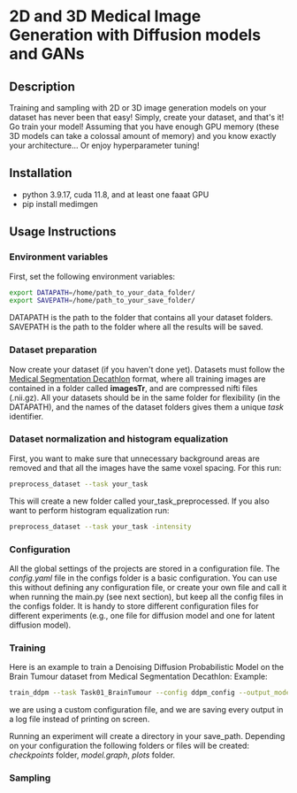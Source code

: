 # 2D and 3D Medical Image Generation with Diffusion models and GANs

## Description
Training and sampling with 2D or 3D image generation models on your dataset
has never been that easy! Simply, create your dataset, and that's it!
Go train your model! Assuming that you have enough GPU memory (these 3D models
can take a colossal amount of memory) and you know exactly your architecture... Or
enjoy hyperparameter tuning!

## Installation

- python 3.9.17, cuda 11.8, and at least one faaat GPU
- pip install medimgen


[//]: # (- If pip doesn't work:)

[//]: # (  - Clone the repository )

[//]: # (  - You can try installing the requirements.txt, but if this doesn't work:)

[//]: # ()
[//]: # (    - Install pytorch following the official [pytorch )

[//]: # (    installation guide]&#40;https://pytorch.org/get-started/locally/&#41;.)

[//]: # ()
[//]: # (    - Install the following libraries with pip:)

[//]: # (      - pip install pyyaml matplotlib tqdm nibabel scikit-image monai )

[//]: # (      monai-generative nnunet)

[//]: # ()
[//]: # (  - &#40;Optional&#41; You can install these libraries also for jupyter notebooks and)

[//]: # (  interactive visualization:)

[//]: # (    - pip install jupyter matplotlib ipywidgets ipympl notebook tornado)

[//]: # (  - run pip install -e . when you are in the main directory)
 

## Usage Instructions

### Environment variables

First, set the following environment variables:

```bash
export DATAPATH=/home/path_to_your_data_folder/
export SAVEPATH=/home/path_to_your_save_folder/
```
DATAPATH is the path to the folder that contains all your dataset folders. SAVEPATH
is the path to the folder where all the results will be saved.


### Dataset preparation
Now create your dataset (if you haven't done yet). Datasets must follow 
the [Medical Segmentation Decathlon](http://medicaldecathlon.com/) format, where
all training images are contained in a folder called **imagesTr**, and are compressed 
nifti files (.nii.gz). All your datasets should be in the same folder for 
flexibility (in the DATAPATH), and the names of the dataset folders gives them a 
unique *task* identifier.

### Dataset normalization and histogram equalization

First, you want to make sure that unnecessary background areas are removed and that
all the images have the same voxel spacing. For this run:

```bash
preprocess_dataset --task your_task
```

This will create a new folder called your_task_preprocessed. If you also want to 
perform histogram equalization run:

```bash
preprocess_dataset --task your_task -intensity
```

### Configuration
All the global settings of the projects are stored in a configuration file. The 
*config.yaml* file in the configs folder is a basic configuration. You can use this 
without defining any configuration file, or create your own file and call it when 
running the main.py (see next section), but keep all the config files in the configs
folder. It is handy to store different configuration files for different experiments 
(e.g., one file for diffusion model and one for latent diffusion model).

### Training

Here is an example to train a Denoising Diffusion Probabilistic Model on the
Brain Tumour dataset from Medical Segmentation Decathlon:
Example:

```bash
train_ddpm --task Task01_BrainTumour --config ddpm_config --output_mode log
```
we are using a custom 
configuration file, and we are saving every output in a log file instead of printing 
on screen.

Running an experiment will create a directory in your save_path. Depending 
on your configuration the following folders or files will be created: 
*checkpoints* folder, *model.graph*, *plots* folder.

### Sampling